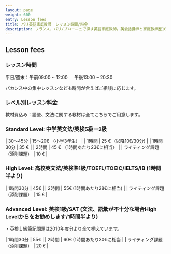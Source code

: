 ```yaml
---
layout: page
weight: 600
entry: Lesson fees
title: パリ英語家庭教師　レッスン時間/料金
description: フランス、パリ/ブローニュで探す英語家庭教師。英会話講師と家庭教師歴10年以上。英検1級、仏検1級、国家英語通訳ガイド資格など保持。各生徒さんのレベルに合わせて丁寧に英語を教えます。
---
```


##  Lesson fees

### レッスン時間

平日/週末：午前09:00 ~ 12:00 　 午後13:00 ~ 20:30	　　

バカンス中の集中レッスンなども時間が合えばご相談に応じます。

### レベル別レッスン料金

教材費込み：語彙、文法に関する教材は全てこちらでご用意します。

### Standard Level: 中学英文法/英検5級ー2級 

|   30〜45分 |   15〜20€ （小学3年生）    |
|   1時間    |    25 €（以降10€/30分)  |
|   1時間30分  |   35 €    |
|   2時間     |   45 € （1時間あたり23€に相当） |
|  ライティング課題（添削課題）  |   10 €    |

### High Level: 高校英文法/英検準1級/TOEFL/TOEIC/IELTS/IB   (1時間半より)

|   1時間30分  |   45€ | 
|   2時間     |   55€ (1時間あたり28€に相当) |
|   ライティング課題（添削課題）   |    15 €  |

### Advanced Level: 英検1級/SAT  (文法、語彙が不十分な場合High Levelからをお勧めします/1時間半より)

・英検１級筆記問題は2010年度分より全て揃えています。

|   1時間30分  |   55€ | 
|   2時間     |   60€ (1時間あたり30€に相当 |
|   ライティング課題（添削課題）   |   20  €  |

